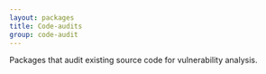 ```yaml
---
layout: packages
title: Code-audits
group: code-audit
---
```


Packages that audit existing source code for vulnerability analysis.
      